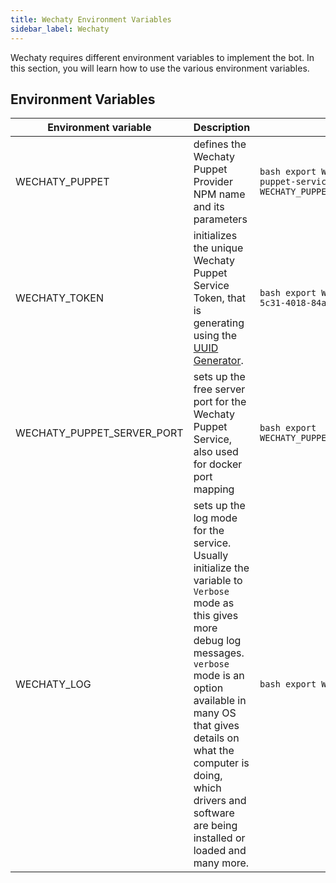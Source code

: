 ```yaml
---
title: Wechaty Environment Variables
sidebar_label: Wechaty
---
```


Wechaty requires different environment variables to implement the bot. In this section, you will learn how to use the various environment variables.

## Environment Variables

| Environment variable       | Description                                                                                                                                                                                                                                                                                              | Usage                                                                                                    |
|----------------------------|----------------------------------------------------------------------------------------------------------------------------------------------------------------------------------------------------------------------------------------------------------------------------------------------------------|----------------------------------------------------------------------------------------------------------|
| WECHATY_PUPPET             | defines the Wechaty Puppet Provider NPM name and its parameters                                                                                                                                                                                                                                          | ```bash export WECHATY_PUPPET=wechaty-puppet-service export WECHATY_PUPPET_SERVICE_TOKEN="__TOKEN__"``` |
| WECHATY_TOKEN              | initializes the unique Wechaty Puppet Service Token, that is generating  using the [UUID Generator](https://www.uuidgenerator.net/version4).                                                                                                                                                               | ```bash export WECHATY_TOKEN='2fdb00a5-5c31-4018-84ac-c64e5f995057'```                                  |
| WECHATY_PUPPET_SERVER_PORT | sets up the free server port for the Wechaty Puppet Service, also used for docker port mapping                                                                                                                                                                                                           | ```bash export WECHATY_PUPPET_SERVER_PORT=8788```    |
| WECHATY_LOG                | sets up the log mode for the service. Usually initialize the variable to `Verbose` mode as this gives more debug log messages. `verbose` mode is an option available in many OS that gives details on what the computer is doing, which drivers and software are being installed or loaded and many more. | ```bash export WECHATY_LOG="verbose"```                                                                 |
